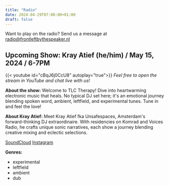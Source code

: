 ```yaml
---
title: "Radio"
date: 2024-04-29T07:00:00+01:00
draft: false
---
```

<!--We're offline now, you can check out the [radio archive]({{< ref "/radio_archive" >}}) in the meantime.-->

Want to play on the radio? Send us a message at <radio@frontleftbythespeaker.nl>

## Upcoming Show: Kray Atief (he/him) / May 15, 2024 / 6-7PM
{{< youtube id="cBqJ6j0CcU8" autoplay="true">}}
*Feel free to open the stream in YouTube and chat live with us!*

**About the show:**
Welcome to TLC Therapy! Dive into heartwarming electronic music that heals. No typical DJ set here; it's an emotional journey blending spoken word, ambient, leftfield, and experimental tunes. Tune in and feel the love!

**About Kray Atief:**
Meet Kray Atief fka Unsafespaces, Amsterdam's forward-thinking DJ extraordinaire. With residencies on Komrad and Voices Radio, he crafts unique sonic narratives, each show a journey blending creative mixing and eclectic selections.


[SoundCloud](https://soundcloud.com/unsafespaces_android_c17)
[Instagram](https://www.instagram.com/kray.atief)

**Genres:**
- experimental
- leftfield
- ambient
- dub
